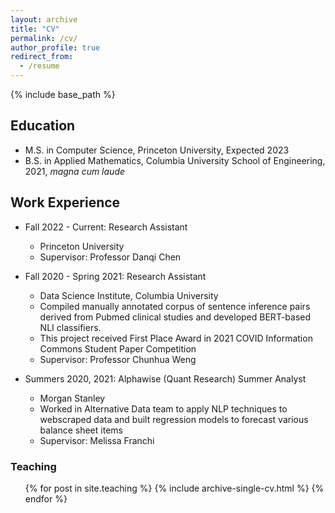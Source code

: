 ```yaml
---
layout: archive
title: "CV"
permalink: /cv/
author_profile: true
redirect_from:
  - /resume
---
```


{% include base_path %}

## Education
* M.S. in Computer Science, Princeton University, Expected 2023
* B.S. in Applied Mathematics, Columbia University School of Engineering, 2021, _magna cum laude_

## Work Experience
* Fall 2022 - Current: Research Assistant
  * Princeton University
  * Supervisor: Professor Danqi Chen

* Fall 2020 - Spring 2021: Research Assistant
  * Data Science Institute, Columbia University
  * Compiled manually annotated corpus of sentence inference pairs derived from Pubmed clinical studies and developed BERT-based NLI classifiers. 
  * This project received First Place Award in 2021 COVID Information Commons Student Paper Competition   
  * Supervisor: Professor Chunhua Weng
  
* Summers 2020, 2021: Alphawise (Quant Research) Summer Analyst
  * Morgan Stanley
  * Worked in Alternative Data team to apply NLP techniques to webscraped data and built regression models to forecast various balance sheet items
  * Supervisor: Melissa Franchi


  
<!-- Skills
======
* Skill 1
* Skill 2
  * Sub-skill 2.1
  * Sub-skill 2.2
  * Sub-skill 2.3
* Skill 3

Publications
======
  <ul>{% for post in site.publications %}
    {% include archive-single-cv.html %}
  {% endfor %}</ul>
  
Talks
======
  <ul>{% for post in site.talks %}
    {% include archive-single-talk-cv.html %}
  {% endfor %}</ul> -->
  
### Teaching

  <ul>{% for post in site.teaching %}
    {% include archive-single-cv.html %}
  {% endfor %}</ul>
  
